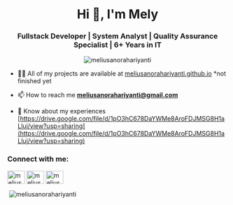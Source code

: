 <h1 align="center">Hi 👋, I'm Mely</h1>
<h3 align="center">Fullstack Developer | System Analyst | Quality Assurance Specialist | 6+ Years in IT</h3>

<p align="center"> <img src="https://komarev.com/ghpvc/?username=meliusanorahariyanti&label=Profile%20views&color=0e75b6&style=flat" alt="meliusanorahariyanti" /> </p>

- 👨‍💻 All of my projects are available at [meliusanorahariyanti.github.io](meliusanorahariyanti.github.io) *not finished yet

- 📫 How to reach me **meliusanorahariyanti@gmail.com**

- 📄 Know about my experiences [https://drive.google.com/file/d/1pO3hC678DaYWMe8AroFDJMSG8H1aLluj/view?usp=sharing](https://drive.google.com/file/d/1pO3hC678DaYWMe8AroFDJMSG8H1aLluj/view?usp=sharing)

<h3 align="left">Connect with me:</h3>
<p align="left">
<a href="https://linkedin.com/in/meliusanorahariyanti" target="blank"><img align="center" src="https://raw.githubusercontent.com/rahuldkjain/github-profile-readme-generator/master/src/images/icons/Social/linked-in-alt.svg" alt="meliusanorahariyanti" height="30" width="40" /></a>
<a href="https://fb.com/meliusa" target="blank"><img align="center" src="https://raw.githubusercontent.com/rahuldkjain/github-profile-readme-generator/master/src/images/icons/Social/facebook.svg" alt="meliusa" height="30" width="40" /></a>
<a href="https://instagram.com/meliusa26" target="blank"><img align="center" src="https://raw.githubusercontent.com/rahuldkjain/github-profile-readme-generator/master/src/images/icons/Social/instagram.svg" alt="meliusa26" height="30" width="40" /></a>
</p>

<p>&nbsp;<img align="center" src="https://github-readme-stats.vercel.app/api?username=meliusanorahariyanti&show_icons=true&locale=en" alt="meliusanorahariyanti" /></p>
